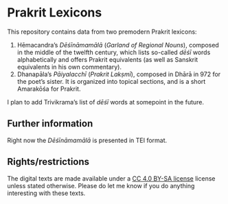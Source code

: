 # Prakrit Lexicons

This repository contains data from two premodern Prakrit lexicons:

1. Hēmacandra’s *Dēśīnāmamālā* (*Garland of Regional Nouns*), composed in the middle of the twelfth century, which lists so-called *dēśī* words alphabetically and offers Prakrit equivalents (as well as Sanskrit equivalents in his own commentary).
2. Dhanapāla’s *Pāiyalacchī* (*Prakrit Lakṣmī*), composed in Dhārā in 972 for the poet’s sister. It is organized into topical sections, and is a short Amarakōśa for Prakrit.

I plan to add Trivikrama’s list of *dēśī* words at somepoint in the future.

## Further information

Right now the *Dēśīnāmamālā* is presented in TEI format.

## Rights/restrictions

The digital texts are made available under a [CC 4.0 BY-SA license](https://creativecommons.org/licenses/by-sa/4.0/) license unless stated otherwise. Please do let me know if you do anything interesting with these texts.